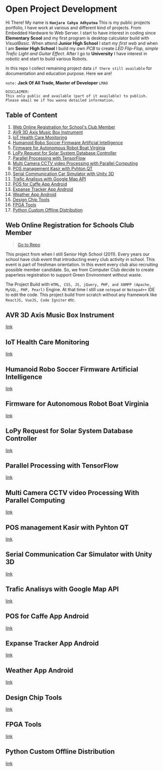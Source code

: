 # Open Project Development

Hi There! My name is **`Hanjara Cahya Adhyatma`** This is my public projects portfolio, I have work at various and different kind of projects. From Embedded Hardware to Web Server. I start to have interest in coding since **Elementary Scool** and my first program is desktop calculator build with _VisualBasic_. When attend **Junior High School** I start _my first web_ and when I am **Senior High School** I build my own _PCB_ to create _LED Flip-Flop, simple Trafic Light and Guitar Effect_. After I go to **University** I have interest in _robotic_ and start to build various Robots.

In this repo I collect remaining project data `if there still available` for documentation and education purpose. Here we are!

`note:` **Jack Of All Trade, Master of Developer** `LMAO`

```
DISCLAIMER:
This only public and available (part of it available) to publish.
Please email me if You wanna detailed information.
```

## Table of Content

1. [Web Online Registration for School's Club Member](#web-online-registration-for-schools-club-member)
2. [AVR 3D Axis Music Box Instrument](#avr-3d-axis-music-box-instrument)
3. [IoT Health Care Monitoring](#iot-health-care-monitoring)
4. [Humanoid Robo Soccer Firmware Artificial Intelligence](#humanoid-robo-soccer-firmware-artificial-intelligence)
5. [Firmware for Autonomous Robot Boat Virginia](#firmware-for-autonomous-robot-boat-virginia)
6. [LoPy Request for Solar System Database Controller](#lopy-request-for-solar-system-database-controller)
7. [Parallel Processing with TensorFlow](#parallel-processing-with-tensorflow)
8. [Multi Camera CCTV video Processing with Parallel Computing](#multi-camera-cctv-video-processing-with-parallel-computing)
9. [POS management Kasir with Pyhton QT](#pos-management-kasir-with-pyhton-qt)
10. [Serial Communication Car Simulator with Unity 3D](#serial-communication-car-simulator-with-unity-3d)
11. [Trafic Analisys with Google Map API](#trafic-analisys-with-google-map-api)
12. [POS for Caffe App Android](#pos-for-caffe-app-android)
13. [Expanse Tracker App Android](#expanse-tracker-app-android)
14. [Weather App Android](#weather-app-android)
15. [Design Chip Tools](#design-chip-tools)
16. [FPGA Tools](#fpga-tools)
17. [Python Custom Offline Distribution](#python-custom-offline-distribution)

## Web Online Registration for Schools Club Member 
> [Go to Repo](https://github.com/mashanz/pendaftaran-online-ekskul)

This project from when I still Senior High School (2011). Every years our school have club event that introducting every club activity in school. This event is part of freshman orientation. In this event every club also recruiting possible member candidate. So, we from Computer Club decide to create paperless registration to support Green Environment without waste.

The Project Build with `HTML, CSS, JS, jQuery, PHP, and XAMPP (Apache, MySQL, PHP, Pearl)` Engine. At that time I still use `notepad` or `Notepad++` IDE to edit the code. This project build from scratch without any framework like `ReactJS, VueJS, Code Igniter` etc.

## AVR 3D Axis Music Box Instrument
[link](https://github.com/mashanz/AVR-3D-Axis-Music-Box-Instrument)

## IoT Health Care Monitoring
[link](https://github.com/mashanz/Fujitsu-Health-Care)

## Humanoid Robo Soccer Firmware Artificial Intelligence
[link](https://github.com/mashanz/ELPISTOLERRO)

## Firmware for Autonomous Robot Boat Virginia
[link](https://github.com/mashanz/Dewantara-Robo-Boat-Virginia)

## LoPy Request for Solar System Database Controller
[link](https://github.com/mashanz/Solar-Sel-Controller-LoPy)

## Parallel Processing with TensorFlow
[link](https://github.com/mashanz/Paralel-Calculating-with-Tensor-Flow)

## Multi Camera CCTV video Processing With Parallel Computing
[link](https://github.com/mashanz/multi-cam-template)

## POS management Kasir with Pyhton QT
[link](https://github.com/mashanz/E-Kasir-Dashboard-C-QT)

## Serial Communication Car Simulator with Unity 3D
[link](https://github.com/mashanz/Serial-Comm-Car-Simulator-with-Unity-3D)

## Trafic Analisys with Google Map API
[link](https://github.com/mashanz/Trafic-Analisys-with-Google-API)

## POS for Caffe App Android
[link](https://github.com/mashanz/CaffeIn)

## Expanse Tracker App Android
[link](https://github.com/mashanz/ETR)

## Weather App Android
[link](https://github.com/mashanz/NgiraNgiraCuaca)

## Design Chip Tools
[link](https://github.com/mashanz/Design-Chip-Tools)

## FPGA Tools
[link](https://github.com/mashanz/FPGA-Tools-Firmware-ElberV2)

## Python Custom Offline Distribution
[link](https://github.com/mashanz/python_self_dist)
